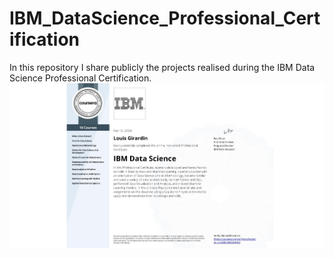 # IBM_DataScience_Professional_Certification
In this repository I share publicly the projects realised during the IBM Data Science Professional Certification.
![Example Image](https://github.com/LouisGirardin/IBM_DataScience_Professional_Certification/blob/main/CERTIFICATE_LANDING_PAGE~D8928R84HHXG.jpeg?raw=true)
